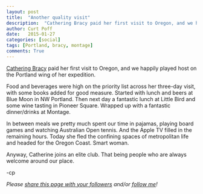 ```yaml
---
layout: post
title:  "Another quality visit"
description:  "Cathering Bracy paid her first visit to Oregon, and we happily hosted the Portland segment of her expedition."
author: Curt Poff
date:   2015-01-27
categories: [social]
tags: [Portland, bracy, montage]
comments: True
---
```


[Cathering Bracy](https://twitter.com/cbracy) paid her first visit to Oregon, and we happily played host on the Portland wing of her expedition.

<!--more-->

Food and beverages were high on the priority list across her three-day visit, with some books added for good measure. Started with lunch and beers at Blue Moon in NW Portland. Then next day a fantastic lunch at Little Bird and some wine tasting in Pioneer Square. Wrapped up with a fantastic dinner/drinks at Montage.

In between meals we pretty much spent our time in pajamas, playing board games and watching Australian Open tennis. And the Apple TV filled in the remaining hours. Today she fled the confining spaces of metropolitan life and headed for the Oregon Coast. Smart woman.

Anyway, Catherine joins an elite club. That being people who are always welcome around our place.

-cp

*Please
<a href="https://twitter.com/intent/tweet?url={{ site.production_url }}{{ page.url }}&text={{ page.title }}&via=cpoff" 
   target="_blank">
  share this page with your followers</a> 
and/or 
<a href="https://twitter.com/cpoff">
  follow me</a>!*